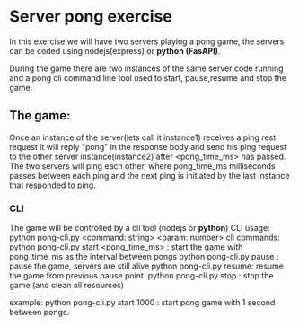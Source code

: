 Server pong exercise
====================
In this exercise we will have two servers playing a pong game,
the servers can be coded using nodejs(express) or **python (FasAPI)**.

During the game there are two instances of the same server code running and a pong cli command line tool used to start,
pause,resume and stop the game.

## The game:
Once an instance of the server(lets call it instance1) receives a ping rest request it will reply
"pong" in the response body and send his ping request to the other server instance(instance2) after <pong_time_ms>
 has passed. The two servers will ping each other, where
  pong_time_ms milliseconds passes between each ping and the next ping is initiated by the last instance that responded to ping.

### CLI
The game will be controlled by a cli tool (nodejs or **python**)
CLI usage:
	python pong-cli.py <command: string> <param: number>
cli commands:
python pong-cli.py start <pong_time_ms> : start the game with pong_time_ms as the interval between pongs
python pong-cli.py pause  : pause the game, servers are still alive
python pong-cli.py resume: resume the game from previous pause point.
python pong-cli.py stop : stop the game (and clean all resources)

example:
python pong-cli.py start 1000 : start pong game with 1 second between pongs.
